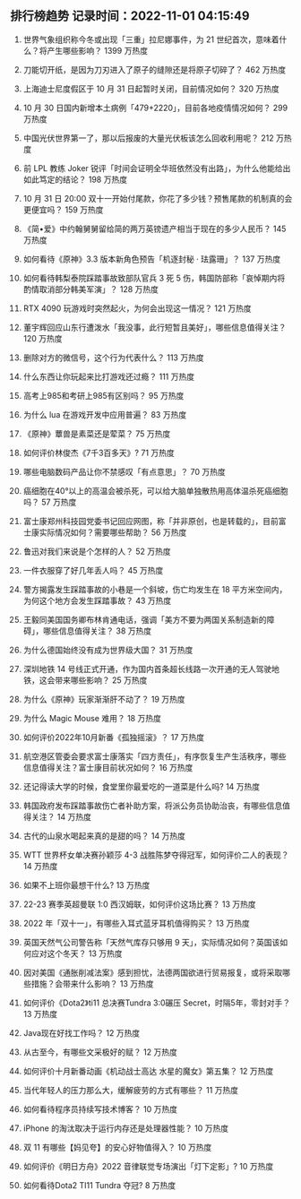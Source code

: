 
## 排行榜趋势 记录时间：2022-11-01 04:15:49
  
  1. 世界气象组织称今冬或出现「三重」拉尼娜事件，为 21 世纪首次，意味着什么？将产生哪些影响？ 1399 万热度
    
  2. 刀能切开纸，是因为刀刃进入了原子的缝隙还是将原子切碎了？ 462 万热度
    
  3. 上海迪士尼度假区于 10 月 31 日起暂时关闭，目前情况如何？ 320 万热度
    
  4. 10 月 30 日国内新增本土病例「479+2220」，目前各地疫情情况如何？ 299 万热度
    
  5. 中国光伏世界第一了，那以后报废的大量光伏板该怎么回收利用呢？ 212 万热度
    
  6. 前 LPL 教练 Joker 锐评「时间会证明全华班依然没有出路」，为什么他能给出如此笃定的结论？ 198 万热度
    
  7. 10 月 31 日 20:00 双十一开始付尾款，你花了多少钱？预售尾款的机制真的会更便宜吗？ 159 万热度
    
  8. 《简•爱》中约翰舅舅留给简的两万英镑遗产相当于现在的多少人民币？ 145 万热度
    
  9. 如何看待《原神》3.3 版本新角色预告「机逐封秘 · 珐露珊」？ 137 万热度
    
  10. 如何看待韩梨泰院踩踏事故致部队官兵 3 死 5 伤，韩国防部称「哀悼期内将酌情取消部分韩美军演」？ 128 万热度
    
  11. RTX 4090 玩游戏时突然起火，为何会出现这一情况？ 121 万热度
    
  12. 董宇辉回应山东行遭泼水「我没事，此行短暂且美好」，哪些信息值得关注？ 120 万热度
    
  13. 删除对方的微信号，这个行为代表什么？ 113 万热度
    
  14. 什么东西让你玩起来比打游戏还过瘾？ 111 万热度
    
  15. 高考上985和考研上985有区别吗？ 95 万热度
    
  16. 为什么 lua 在游戏开发中应用普遍？ 83 万热度
    
  17. 《原神》蕈兽是素菜还是荤菜？ 75 万热度
    
  18. 如何评价林俊杰《7千3百多天》? 71 万热度
    
  19. 哪些电脑数码产品让你不禁感叹「有点意思」？ 70 万热度
    
  20. 癌细胞在40°以上的高温会被杀死，可以给大脑单独散热用高体温杀死癌细胞吗？ 57 万热度
    
  21. 富士康郑州科技园党委书记回应网图，称「并非原创，也是转载的」，目前富士康实际情况如何？需要哪些帮助？ 56 万热度
    
  22. 鲁迅对我们来说是个怎样的人？ 52 万热度
    
  23. 一件衣服穿了好几年丢人吗？ 45 万热度
    
  24. 警方揭露发生踩踏事故的小巷是一个斜坡，伤亡均发生在 18 平方米空间内，为何这个地方会发生踩踏事故？ 43 万热度
    
  25. 王毅同美国国务卿布林肯通电话，强调「美方不要为两国关系制造新的障碍」，哪些信息值得关注？ 38 万热度
    
  26. 为什么德国始终没有成为世界级大国？ 31 万热度
    
  27. 深圳地铁 14 号线正式开通，作为国内首条超长线路一次开通的无人驾驶地铁，这会带来哪些影响？ 25 万热度
    
  28. 为什么《原神》玩家渐渐肝不动了？ 19 万热度
    
  29. 为什么 Magic Mouse 难用？ 18 万热度
    
  30. 如何评价2022年10月新番《孤独摇滚》？ 17 万热度
    
  31. 航空港区管委会要求富士康落实「四方责任」，有序恢复生产生活秩序，哪些信息值得关注？富士康目前状况如何？ 16 万热度
    
  32. 还记得读大学的时候，食堂里你最爱吃的一道菜是什么吗? 14 万热度
    
  33. 韩国政府发布踩踏事故伤亡者补助方案，将派公务员协助治丧，有哪些信息值得关注？ 14 万热度
    
  34. 古代的山泉水喝起来真的是甜的吗？ 14 万热度
    
  35. WTT 世界杯女单决赛孙颖莎 4-3 战胜陈梦夺得冠军，如何评价二人的表现？ 14 万热度
    
  36. 如果不上班你最想干什么? 13 万热度
    
  37. 22-23 赛季英超曼联 1:0 西汉姆联，如何评价这场比赛？ 13 万热度
    
  38. 2022 年「双十一」，有哪些入耳式蓝牙耳机值得购买？ 13 万热度
    
  39. 英国天然气公司警告称「天然气库存只够用 9 天」，实际情况如何？英国该如何应对这个冬天？ 13 万热度
    
  40. 因对美国《通胀削减法案》感到担忧，法德两国欲进行贸易报复，或将采取哪些措施？会带来什么影响？ 13 万热度
    
  41. 如何评价《Dota2》ti11 总决赛Tundra  3:0碾压 Secret，时隔5年，零封对手？ 13 万热度
    
  42. Java现在好找工作吗？ 12 万热度
    
  43. 从古至今，有哪些文采极好的赋？ 12 万热度
    
  44. 如何评价十月新番动画《机动战士高达 水星的魔女》第五集？ 12 万热度
    
  45. 当代年轻人的压力那么大，缓解疲劳的方式有哪些？ 11 万热度
    
  46. 如何看待程序员持续写技术博客？ 10 万热度
    
  47. iPhone 的淘汰取决于运行内存还是处理器性能？ 10 万热度
    
  48. 双 11 有哪些【妈见夸】的安心好物值得入？ 10 万热度
    
  49. 如何评价《明日方舟》2022 音律联觉专场演出「灯下定影」? 10 万热度
    
  50. 如何看待Dota2 TI11 Tundra 夺冠? 8 万热度
    